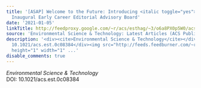 ```yaml
---
title: '[ASAP] Welcome to the Future: Introducing <italic toggle="yes">ES&T</italic>’s
  Inaugural Early Career Editorial Advisory Board'
date: '2021-01-05'
linkTitle: http://feedproxy.google.com/~r/acs/esthag/~3/o6a8PX0p5W0/acs.est.0c08384
source: 'Environmental Science & Technology: Latest Articles (ACS Publications)'
description: '<div><cite>Environmental Science & Technology</cite></div><div>DOI:
  10.1021/acs.est.0c08384</div><img src="http://feeds.feedburner.com/~r/acs/esthag/~4/o6a8PX0p5W0"
  height="1" width="1" ...'
disable_comments: true
---
```

<div><cite>Environmental Science & Technology</cite></div><div>DOI: 10.1021/acs.est.0c08384</div><img src="http://feeds.feedburner.com/~r/acs/esthag/~4/o6a8PX0p5W0" height="1" width="1" ...